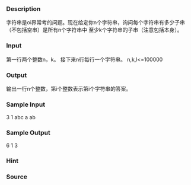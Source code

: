
### Description
字符串是oi界常考的问题。现在给定你n个字符串，询问每个字符串有多少子串（不包括空串）是所有n个字符串中
至少k个字符串的子串（注意包括本身）。
### Input
第一行两个整数n，k。
接下来n行每行一个字符串。
n,k,l<=100000
### Output
输出一行n个整数，第i个整数表示第i个字符串的答案。
### Sample Input
3 1
abc
a
ab

### Sample Output
6 1 3

### Hint

### Source
